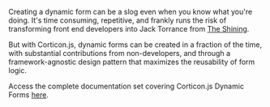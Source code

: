 Creating a dynamic form can be a slog even when you know what you're doing. It's time consuming, repetitive, and frankly runs the risk of transforming front end developers into Jack Torrance from [The Shining](https://static.tumblr.com/72b7451c23e74696386ae2e2c05a8761/alu9pkg/eSdnfi67l/tumblr_static_7lu60nk316gw4sggg4owgcwgg_640_v2.jpg). 

But with Corticon.js, dynamic forms can be created in a fraction of the time, with substantial contributions from non-developers, and through a framework-agnostic design pattern that maximizes the reusability of form logic.

Access the complete documentation set covering Corticon.js Dynamic Forms [here](https://github.com/corticon/corticon.js-samples/blob/master/DynamicForms/README.md). 